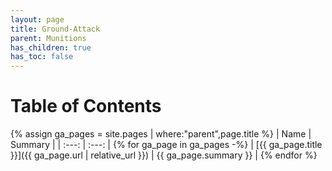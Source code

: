 ```yaml
---
layout: page
title: Ground-Attack
parent: Munitions
has_children: true
has_toc: false
---
```


# Table of Contents

{% assign ga_pages = site.pages | where:"parent",page.title %}
| Name | Summary |
| :---: | :---: |
{% for ga_page in ga_pages -%}
| [{{ ga_page.title }}]({{ ga_page.url | relative_url }}) | {{ ga_page.summary }} |
{% endfor %}